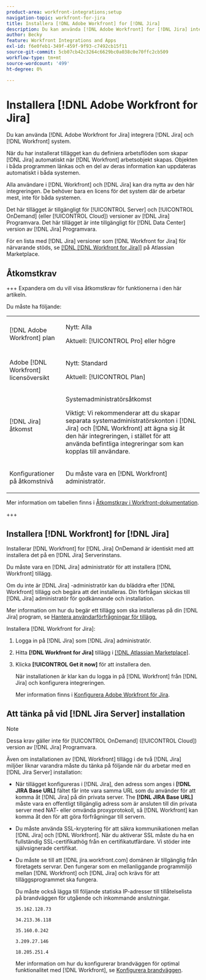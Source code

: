 ```yaml
---
product-area: workfront-integrations;setup
navigation-topic: workfront-for-jira
title: Installera [!DNL Adobe Workfront] for [!DNL Jira]
description: Du kan använda [!DNL Adobe Workfront] for [!DNL Jira] integrera [!DNL Jira] och [!DNL Workfront] system.
author: Becky
feature: Workfront Integrations and Apps
exl-id: f6e0feb1-349f-459f-9f93-c7492cb15f11
source-git-commit: 5cb07cb42c3264c6629bc0a038c0e70ffc2cb509
workflow-type: tm+mt
source-wordcount: '499'
ht-degree: 0%

---
```


# Installera [!DNL Adobe Workfront for Jira]

Du kan använda [!DNL Adobe Workfront for Jira] integrera [!DNL Jira] och [!DNL Workfront] system.

När du har installerat tillägget kan du definiera arbetsflöden som skapar [!DNL Jira] automatiskt när [!DNL Workfront] arbetsobjekt skapas. Objekten i båda programmen länkas och en del av deras information kan uppdateras automatiskt i båda systemen.

Alla användare i [!DNL Workfront] och [!DNL Jira] kan dra nytta av den här integreringen. De behöver bara en licens för det system där de arbetar mest, inte för båda systemen.

Det här tillägget är tillgängligt för [!UICONTROL Server] och [!UICONTROL OnDemand] (eller [!UICONTROL Cloud]) versioner av [!DNL Jira] Programvara. Det här tillägget är inte tillgängligt för [!DNL Data Center] version av [!DNL Jira] Programvara.

För en lista med [!DNL Jira] versioner som [!DNL Workfront for Jira] för närvarande stöds, se [[!DNL [!DNL Workfront for Jira]]](https://marketplace.atlassian.com/apps/1218653/workfront-for-jira?hosting=cloud&amp;tab=overview) på Atlassian Marketplace.

## Åtkomstkrav

+++ Expandera om du vill visa åtkomstkrav för funktionerna i den här artikeln.

Du måste ha följande:

<table style="table-layout:auto"> 
 <col> 
 <col> 
 <tbody> 
  <tr> 
   <td role="rowheader">[!DNL Adobe Workfront] plan</td> 
   <td> 
   <p>Nytt: Alla</p>
   <p>Aktuell: [!UICONTROL Pro] eller högre</p> </td> 
  </tr> 
  <tr> 
   <td role="rowheader">Adobe [!DNL Workfront] licensöversikt</td> 
   <td> 
   <p>Nytt: Standard</p>
   <p>Aktuell: [!UICONTROL Plan]</p></td> 
  </tr> 
  <tr> 
   <td role="rowheader">[!DNL Jira] åtkomst</td> 
   <td> <p>Systemadministratörsåtkomst</p> <p>Viktigt: Vi rekommenderar att du skapar separata systemadministratörskonton i [!DNL Jira] och [!DNL Workfront] att ägna sig åt den här integreringen, i stället för att använda befintliga integreringar som kan kopplas till användare.</p> </td> 
  </tr> 
  <tr> 
   <td role="rowheader">Konfigurationer på åtkomstnivå</td> 
   <td><p>Du måste vara en [!DNL Workfront] administratör.</p></td> 
  </tr> 
 </tbody> 
</table>

Mer information om tabellen finns i [Åtkomstkrav i Workfront-dokumentation](/help/quicksilver/administration-and-setup/add-users/access-levels-and-object-permissions/access-level-requirements-in-documentation.md).

+++

## Installera [!DNL Workfront] for [!DNL Jira]

Installerar [!DNL Workfront] for [!DNL Jira] OnDemand är identiskt med att installera det på en [!DNL Jira] Serverinstans.

Du måste vara en [!DNL Jira] administratör för att installera [!DNL Workfront] tillägg.

Om du inte är [!DNL Jira] -administratör kan du bläddra efter [!DNL Workfront] tillägg och begära att det installeras. Din förfrågan skickas till [!DNL Jira] administratör för godkännande och installation.

Mer information om hur du begär ett tillägg som ska installeras på din [!DNL Jira] program, se [Hantera användarförfrågningar för tillägg.](https://confluence.atlassian.com/upm/managing-user-requests-for-add-ons-781394968.html)

Installera [!DNL Workfront for Jira]:

1. Logga in på [!DNL Jira] som [!DNL Jira] administratör.
1. Hitta **[!DNL Workfront for Jira]** tillägg i [[!DNL Atlassian Marketplace]](https://marketplace.atlassian.com/apps/1218653/workfront-for-jira?hosting=cloud&amp;tab=overview).

1. Klicka **[!UICONTROL Get it now]** för att installera den.

   När installationen är klar kan du logga in på [!DNL Workfront] från [!DNL Jira] och konfigurera integreringen.

   Mer information finns i [Konfigurera Adobe Workfront för Jira](../../workfront-integrations-and-apps/use-workfront-with-jira/configure-workfront-for-jira.md).

## Att tänka på vid [!DNL Jira Server] installation

>[!NOTE]
>
>Dessa krav gäller inte för [!UICONTROL OnDemand] ([!UICONTROL Cloud]) version av [!DNL Jira] Programvara.

Även om installationen av [!DNL Workfront] tillägg i de två [!DNL Jira] miljöer liknar varandra måste du tänka på följande när du arbetar med en [!DNL Jira Server] installation:

* När tillägget konfigureras i [!DNL Jira], den adress som anges i **[!DNL JIRA Base URL]** fältet får inte vara samma URL som du använder för att komma åt [!DNL Jira] på din privata server. The **[!DNL JIRA Base URL]** måste vara en offentligt tillgänglig adress som är ansluten till din privata server med NAT- eller omvända proxyprotokoll, så [!DNL Workfront] kan komma åt den för att göra förfrågningar till servern.

* Du måste använda SSL-kryptering för att säkra kommunikationen mellan [!DNL Jira] och [!DNL Workfront]. När du aktiverar SSL måste du ha en fullständig SSL-certifikathög från en certifikatutfärdare. Vi stöder inte självsignerade certifikat.
* Du måste se till att [!DNL jira.workfront.com] domänen är tillgänglig från företagets servrar. Den fungerar som en mellanliggande programmiljö mellan [!DNL Workfront] och [!DNL Jira] och krävs för att tilläggsprogrammet ska fungera.

  Du måste också lägga till följande statiska IP-adresser till tillåtelselista på brandväggen för utgående och inkommande anslutningar.

  `35.162.128.73`

  `34.213.36.118`

  `35.160.0.242`

  `3.209.27.146`

  `18.205.251.4`

  Mer information om hur du konfigurerar brandväggen för optimal funktionalitet med [!DNL Workfront], se [Konfigurera brandväggen](../../administration-and-setup/get-started-wf-administration/configure-your-firewall.md).
